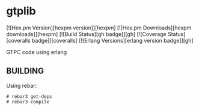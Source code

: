 gtplib
======
[![Hex.pm Version][hexpm version]][hexpm]
[![Hex.pm Downloads][hexpm downloads]][hexpm]
[![Build Status][gh badge]][gh]
[![Coverage Status][coveralls badge]][coveralls]
[![Erlang Versions][erlang version badge]][gh]

GTPC code using erlang

BUILDING
--------

Using rebar:

    # rebar3 get-deps
    # rebar3 compile



